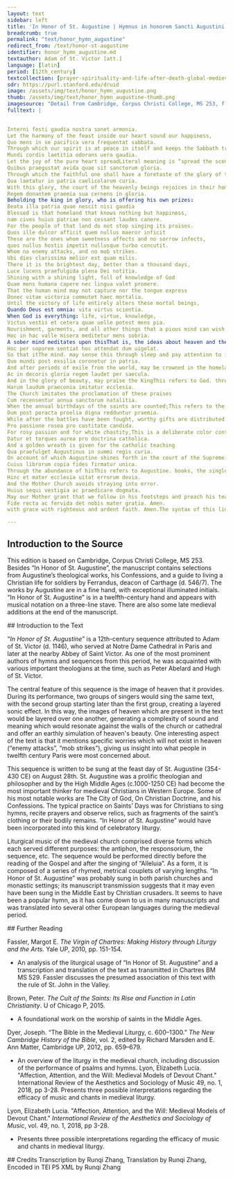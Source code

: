 ```yaml
---
layout: text
sidebar: left
title: 'In Honor of St. Augustine | Hymnus in honorem Sancti Augustini'
breadcrumb: true
permalink: "text/honor_hymn_augustine"
redirect_from: /text/honor-st-augustine
identifier: honor_hymn_augustine.md
textauthor: Adam of St. Victor [att.]
language: [latin]
period: [12th_century]
textcollection: [prayer-spirituality-and-life-after-death-global-medieval-perspectives]
sdr: https://purl.stanford.edu/druid 
image: /assets/img/text/honor_hymn_augustine.png
thumb: /assets/img/text/honor_hymn_augustine-thumb.png
imagesource: "Detail from Cambridge, Corpus Christi College, MS 253, f. 140v [Public Domain]"
fulltext: |
  

Interni festi gaudia nostra sonet armonia. 
Let the harmony of the feast inside our heart sound our happiness,
Quo mens in se pacifica vera frequentat sabbata.
Through which our spirit is at peace in itself and keeps the Sabbath truly.
Mundi cordis laetitia odorans uera gaudia. 
Let the joy of the pure heart spreadLiteral meaning is “spread the scent of”. The use of sensory vocabulary here reinforces the idea that the listeners are intended to experience heaven through all their senses. true happiness,
Quibus praegustat avida quae sit sanctorum gloria. 
Through which the faithful one shall have a foretaste of the glory of the saints.
Qua laetatur in patria caelicolarum curia.
With this glory, the court of the heavenly beings rejoices in their homeland,Here and below, I translated "patria" as "homeland", but it could also be translated as "fatherland".
Regem donantem praemia sua cernens in gloria. 
Beholding the king in glory, who is offering his own prizes:
Beata illa patria quae nescit nisi gaudia 
Blessed is that homeland that knows nothing but happiness,
nam cives huius patriae non cessant laudes canere.
For the people of that land do not stop singing its praises.
Quos ille dulcor afficit quem nullus maeror inficit
These are the ones whom sweetness affects and no sorrow infects,
quos nullus hostis impetit nullusque turbo concutit.
Whom no enemy attacks, and no mob strikes.
Ubi dies clarissima melior est quam milis.
There it is the brightest day, better than a thousand days, 
Luce lucens praefulgida plena Dei notitia.
Shining with a shining light, full of knowledge of God
Quam mens humana capere nec lingua valet promere.
That the human mind may not capture nor the tongue express
Donec vitae victoria commutet haec mortalia.
Until the victory of life entirely alters these mortal beings,
Quando Deus est omnia: vita virtus scientia.
When God is everything: life, virtue, knowledge,
Victus vestis et cetera quae uelle potest mens pia.
Nourishment, garments, and all other things that a pious mind can wish for.
Hoc in hac valle misera meditetur mens sobria.
A sober mind meditates upon thisThat is, the ideas about heaven and the afterlife presented above. in this miserable valley:
Hoc per soporem sentiat hoc attendat dum uigolat.
So that itThe mind. may sense this through sleep and pay attention to it while awake,
Quo mundi post exsilia coronetur in patria.
And after periods of exile from the world, may be crowned in the homelandThis refers to heaven.,
Ac in decoris gloria regem laudet per saecula.
And in the glory of beauty, may praise the KingThis refers to God. through all ages.
Harum laudum praeconia imitatur ecclesia.
The Church imitates the proclamation of these praises
Cum recensentur annua sanctorum natalitia.
When the annual birthdays of the saints are counted;This refers to the celebration of the saints’ lives through liturgies which are repeated annually.
Dum post peracta proelia digna redduntur praemia. 
While after the battles have been fought, worthy gifts are distributed
Pro passione rosea pro castitate candida.
For rosy passion and for white chastity,This is a deliberate color contrast, indicating that the visual sense is being drawn on here too. 
Datur et torques aurea pro doctrina catholica.
And a golden wreath is given for the catholic teaching
Qua praefulget Augustinus in summi regis curia.
On account of which Augustine shines forth in the court of the Supreme KingThis refers to God..
Cuius librorum copia fides firmatur unica.
Through the abundance of hisThis refers to Augustine. books, the single faith is strengthened
Hinc et mater ecclesia uitat errorum devia.
And the Mother Church avoids straying into error.
Huius sequi vestigia ac praedicare dogmata.
May our Mother grant that we follow in his footsteps and preach his teachings
Fide recta ac fervida det nobis mater gratia. Amen.
with grace with righteous and ardent faith. Amen.The syntax of this line and the penultimate line has been adjusted in the translation for clarity.

--- 
```

## Introduction to the Source 
<p>This edition is based on ​​Cambridge, Corpus Christi College, MS 253. Besides “In Honor of St. Augustine”, the manuscript contains selections from Augustine’s theological works, his Confessions, and a guide to living a Christian life for soldiers by Ferrandus, deacon of Carthage (d. 546/7). The works by Augustine are in a fine hand, with exceptional illuminated initials. “In Honor of St. Augustine” is in a twelfth-century hand and appears with musical notation on a three-line stave. There are also some late medieval additions at the end of the manuscript.</p>
## Introduction to the Text 
<p>“<em>In Honor of St. Augustine</em>” is a 12th-century sequence attributed to Adam of St. Victor (d. 1146), who served at Notre Dame Cathedral in Paris and later at the nearby Abbey of Saint Victor. As one of the most prominent authors of hymns and sequences from this period, he was acquainted with various important theologians at the time, such as Peter Abelard and Hugh of St. Victor.</p> <p>The central feature of this sequence is the image of heaven that it provides. During its performance, two groups of singers would sing the same text, with the second group starting later than the first group, creating a layered sonic effect. In this way, the images of heaven which are present in the text would be layered over one another, generating a complexity of sound and meaning which would resonate against the walls of the church or cathedral and offer an earthly simulation of heaven's beauty. One interesting aspect of the text is that it mentions specific worries which will not exist in heaven (“enemy attacks”, “mob strikes”), giving us insight into what people in twelfth century Paris were most concerned about.</p> <p>This sequence is written to be sung at the feast day of St. Augustine (354-430 CE) on August 28th. St. Augustine was a prolific theologian and philosopher and by the High Middle Ages (c.1000-1250 CE) had become the most important thinker for medieval Christians in Western Europe. Some of his most notable works are The City of God, On Christian Doctrine, and his Confessions. The typical practice on Saints’ Days was for Christians to sing hymns, recite prayers and observe relics, such as fragments of the saint’s clothing or their bodily remains. “In Honor of St. Augustine” would have been incorporated into this kind of celebratory liturgy.</p> <p>Liturgical music of the medieval church comprised diverse forms which each served different purposes: the antiphon, the responsorium, the sequence, etc. The sequence would be performed directly before the reading of the Gospel and after the singing of “Alleluia”. As a form, it is composed of a series of rhymed, metrical couplets of varying lengths. “In Honor of St. Augustine” was probably sung in both parish churches and monastic settings; its manuscript transmission suggests that it may even have been sung in the Middle East by Christian crusaders. It seems to have been a popular hymn, as it has come down to us in many manuscripts and was translated into several other European languages during the medieval period.</p>
## Further Reading 
<p>Fassler, Margot E. <em>The Virgin of Chartres: Making History through Liturgy and the Arts</em>. Yale UP, 2010, pp. 151-154.</p> <ul> <li>An analysis of the liturgical usage of “In Honor of St. Augustine” and a transcription and translation of the text as transmitted in Chartres BM MS 529. Fassler discusses the presumed association of this text with the rule of St. John in the Valley.</li> </ul> <p>Brown, Peter. <em>The Cult of the Saints: Its Rise and Function in Latin Christianity</em>. U of Chicago P, 2015.</p> <ul> <li>A foundational work on the worship of saints in the Middle Ages.</li> </ul> <p>Dyer, Joseph. “The Bible in the Medieval Liturgy, c. 600–1300.” <em>The New Cambridge History of the Bible</em>, vol. 2, edited by Richard Marsden and E. Ann Matter, Cambridge UP, 2012, pp. 659–679.</p> <ul> <li>An overview of the liturgy in the medieval church, including discussion of the performance of psalms and hymns. Lyon, Elizabeth Lucia. "Affection, Attention, and the Will: Medieval Models of Devout Chant." International Review of the Aesthetics and Sociology of Music 49, no. 1, 2018, pp 3-28. Presents three possible interpretations regarding the efficacy of music and chants in medieval liturgy.</li> </ul> <p>Lyon, Elizabeth Lucia. "Affection, Attention, and the Will: Medieval Models of Devout Chant." <em>International Review of the Aesthetics and Sociology of Music</em>, vol. 49, no. 1, 2018, pp 3-28.</p> <ul> <li>Presents three possible interpretations regarding the efficacy of music and chants in medieval liturgy.</li> </ul>
## Credits
Transcription by Runqi Zhang, Translation by Runqi Zhang, Encoded in TEI P5 XML by Runqi Zhang
